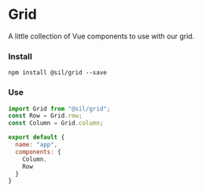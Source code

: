 # Grid

A little collection of Vue components to use with our grid. 


### Install

```npm install @sil/grid --save```

### Use

```js
import Grid from "@sil/grid";
const Row = Grid.row;
const Column = Grid.column;

export default {
  name: "app",
  components: {
    Column,
    Row
  }
}
```
